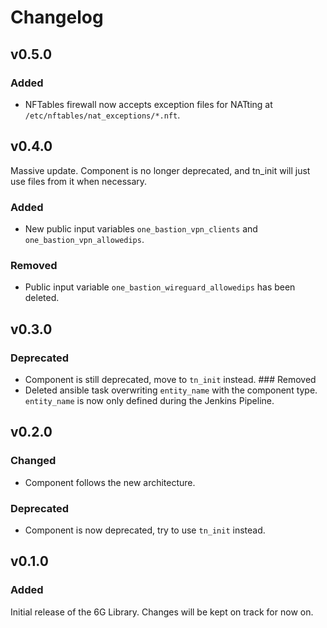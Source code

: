 # Changelog

## v0.5.0
### Added
- NFTables firewall now accepts exception files for NATting at `/etc/nftables/nat_exceptions/*.nft`.


## v0.4.0
Massive update. Component is no longer deprecated, and tn_init will just use files from it when necessary.
### Added
- New public input variables `one_bastion_vpn_clients` and `one_bastion_vpn_allowedips`.
### Removed
- Public input variable `one_bastion_wireguard_allowedips` has been deleted.


## v0.3.0
### Deprecated
- Component is still deprecated, move to `tn_init` instead.
### Removed
- Deleted ansible task overwriting `entity_name` with the component type. `entity_name` is now only defined during the Jenkins Pipeline.


## v0.2.0
### Changed
- Component follows the new architecture.
### Deprecated
- Component is now deprecated, try to use `tn_init` instead.


## v0.1.0
### Added
Initial release of the 6G Library. Changes will be kept on track for now on.